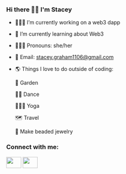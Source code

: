 ### Hi there 👋🏽 I'm Stacey

- 👩🏽‍💻 I’m currently working on a web3 dapp
- 🌱 I’m currently learning about Web3
- 🙋🏽‍♀️ Pronouns: she/her
- 📧 Email: stacey.graham1106@gmail.com
- :earth_americas: Things I love to do outside of coding:

  :seedling: Garden

  💃🏾 Dance

   🧘🏽‍♀️ Yoga

   🗺️ Travel
   
   💎 Make beaded jewelry

<h3 align="left">Connect with me:</h3>
<p align="left">
<a href="https://twitter.com/Staceyluvstech" target="blank"><img align="center" src="https://cdn.jsdelivr.net/npm/simple-icons@3.0.1/icons/twitter.svg" alt="" height="30" width="40" /></a>
<a href="https://www.linkedin.com/in/staceygraham1106/" target="blank"><img align="center" src="https://cdn.jsdelivr.net/npm/simple-icons@3.0.1/icons/linkedin.svg" alt="" height="30" width="40" /></a>
</p>






